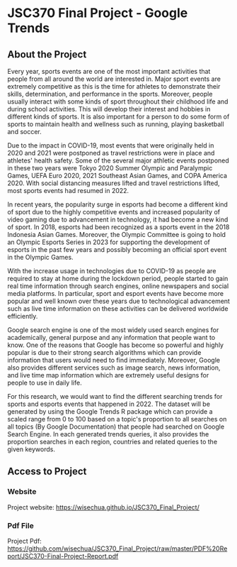 # JSC370 Final Project - Google Trends

## About the Project

Every year, sports events are one of the most important activities that people from all around the world are interested in. Major sport events are extremely competitive as this is the time for athletes to demonstrate their skills, determination, and performance in the sports. Moreover, people usually interact with some kinds of sport throughout their childhood life and during school activities. This will develop their interest and hobbies in different kinds of sports. It is also important for a person to do some form of sports to maintain health and wellness such as running, playing basketball and soccer.

Due to the impact in COVID-19, most events that were originally held in 2020 and 2021 were postponed as travel restrictions were in place and athletes' health safety. Some of the several major athletic events postponed in these two years were Tokyo 2020 Summer Olympic and Paralympic Games, UEFA Euro 2020, 2021 Southeast Asian Games, and COPA America 2020. With social distancing measures lifted and travel restrictions lifted, most sports events had resumed in 2022.

In recent years, the popularity surge in esports had become a different kind of sport due to the highly competitive events and increased popularity of video gaming due to advancement in technology, it had become a new kind of sport. In 2018, esports had been recognized as a sports event in the 2018 Indonesia Asian Games. Moreover, the Olympic Committee is going to hold an Olympic Esports Series in 2023 for supporting the development of esports in the past few years and possibly becoming an official sport event in the Olympic Games.

With the increase usage in technologies due to COVID-19 as people are required to stay at home during the lockdown period, people started to gain real time information through search engines, online newspapers and social media platforms. In particular, sport and esport events have become more popular and well known over these years due to technological advancement such as live time information on these activities can be delivered worldwide efficiently.

Google search engine is one of the most widely used search engines for academically, general purpose and any information that people want to know. One of the reasons that Google has become so powerful and highly popular is due to their strong search algorithms which can provide information that users would need to find immediately. Moreover, Google also provides different services such as image search, news information, and live time map information which are extremely useful designs for people to use in daily life.

For this research, we would want to find the different searching trends for sports and esports events that happened in 2022. The dataset will be generated by using the Google Trends R package which can provide a scaled range from 0 to 100 based on a topic's proportion to all searches on all topics (By Google Documentation) that people had searched on Google Search Engine. In each generated trends queries, it also provides the proportion searches in each region, countries and related queries to the given keywords.

## Access to Project

### Website

Project website: <https://wisechua.github.io/JSC370_Final_Project/>

### Pdf File

Project Pdf: <https://github.com/wisechua/JSC370_Final_Project/raw/master/PDF%20Report/JSC370-Final-Project-Report.pdf>

